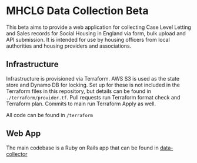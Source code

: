 # MHCLG Data Collection Beta

This beta aims to provide a web application for collecting Case Level Letting and Sales records for Social Housing in England via form, bulk upload and API submission. It is intended for use by housing officers from local authorities and housing providers and associations.

## Infrastructure

Infrastructure is provisioned via Terraform. AWS S3 is used as the state store and Dynamo DB for locking. Set up for these is not included in the Terraform files in this repository, but details can be found in `./terraform/provider.tf`. Pull requests run Terraform format check and Terraform plan. Commits to main run Terraform Apply as well.

All code can be found in `/terraform`


## Web App

The main codebase is a Ruby on Rails app that can be found in [data-collector](data-collector)
